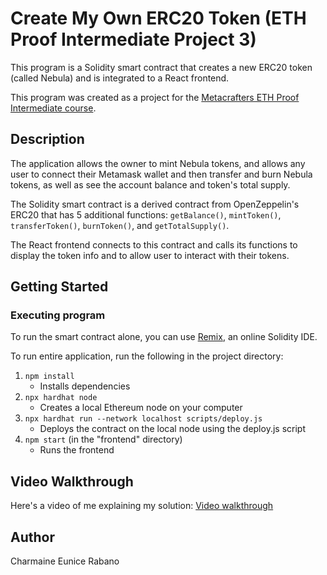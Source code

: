 # Create My Own ERC20 Token (ETH Proof Intermediate Project 3)

This program is a Solidity smart contract that creates a new ERC20 token (called Nebula) and is integrated to a React frontend.

This program was created as a project for the [Metacrafters ETH Proof Intermediate course](https://academy.metacrafters.io/content/solidity-intermediate).

## Description

The application allows the owner to mint Nebula tokens, and allows any user to connect their Metamask wallet and then transfer and burn Nebula tokens, as well as see the account balance and token's total supply.

The Solidity smart contract is a derived contract from OpenZeppelin's ERC20 that has 5 additional functions: `getBalance()`, `mintToken()`, `transferToken()`, `burnToken()`, and `getTotalSupply()`.

The React frontend connects to this contract and calls its functions to display the token info and to allow user to interact with their tokens.

## Getting Started

### Executing program

To run the smart contract alone, you can use [Remix](https://remix.ethereum.org/), an online Solidity IDE.

To run entire application, run the following in the project directory:

1. `npm install`
    - Installs dependencies
2. `npx hardhat node`
    - Creates a local Ethereum node on your computer
3. `npx hardhat run --network localhost scripts/deploy.js`
    - Deploys the contract on the local node using the deploy.js script
4. `npm start` (in the "frontend" directory)
    - Runs the frontend

## Video Walkthrough

Here's a video of me explaining my solution: [Video walkthrough](https://drive.google.com/file/d/1S2xn0BKqxdct2s9FQMVNoGONYGVFSVs2/view?usp=sharing)

## Author

Charmaine Eunice Rabano
